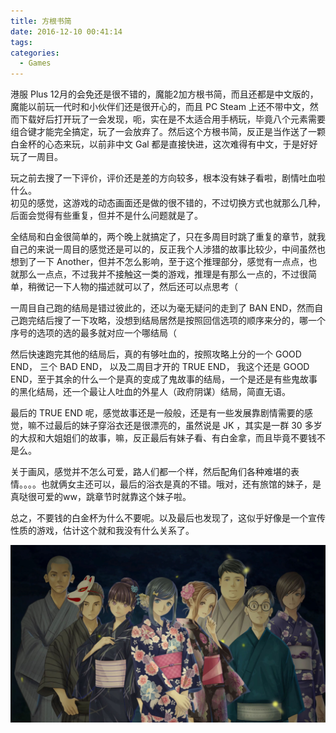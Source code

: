 ```yaml
---
title: 方根书简
date: 2016-12-10 00:41:14
tags:
categories:
  - Games
---
```


港服 Plus 12月的会免还是很不错的，魔能2加方根书简，而且还都是中文版的，魔能以前玩一代时和小伙伴们还是很开心的，而且 PC Steam 上还不带中文，然而下载好后打开玩了一会发现，呃，实在是不太适合用手柄玩，毕竟八个元素需要组合键才能完全搞定，玩了一会放弃了。然后这个方根书简，反正是当作送了一颗白金杯的心态来玩，以前非中文 Gal 都是直接快进，这次难得有中文，于是好好玩了一周目。  
<!--more-->

玩之前去搜了一下评价，评价还是差的方向较多，根本没有妹子看啦，剧情吐血啦什么。  
初见的感觉，这游戏的动态画面还是做的很不错的，不过切换方式也就那么几种，后面会觉得有些重复，但并不是什么问题就是了。

全结局和白金很简单的，两个晚上就搞定了，只在多周目时跳了重复的章节，就我自己的来说一周目的感觉还是可以的，反正我个人涉猎的故事比较少，中间虽然也想到了一下 Another，但并不怎么影响，至于这个推理部分，感觉有一点点，也就那么一点点，不过我并不接触这一类的游戏，推理是有那么一点的，不过很简单，稍微记一下人物的描述就可以了，然后还可以点思考（

一周目自己跑的结局是错过彼此的，还以为毫无疑问的走到了 BAN END，然而自己跑完结后搜了一下攻略，没想到结局居然是按照回信选项的顺序来分的，哪一个序号的选项的选的最多就对应一个哪结局（   

然后快速跑完其他的结局后，真的有够吐血的，按照攻略上分的一个 GOOD END， 三个 BAD END， 以及二周目才开的 TRUE END， 我这个还是 GOOD END，至于其余的什么一个是真的变成了鬼故事的结局，一个是还是有些鬼故事的黑化结局，还一个最让人吐血的外星人（政府阴谋）结局，简直无语。  

最后的 TRUE END 呢，感觉故事还是一般般，还是有一些发展靠剧情需要的感觉，嘛不过最后的妹子穿浴衣还是很漂亮的，虽然说是 JK ，其实是一群 30 多岁的大叔和大姐姐们的故事，嘛，反正最后有妹子看、有白金拿，而且毕竟不要钱不是么。

关于画风，感觉并不怎么可爱，路人们都一个样，然后配角们各种难堪的表情。。。。也就俩女主还可以，最后的浴衣是真的不错。哦对，还有旅馆的妹子，是真哒很可爱的ww，跳章节时就靠这个妹子啦。

总之，不要钱的白金杯为什么不要呢。以及最后也发现了，这似乎好像是一个宣传性质的游戏，估计这个就和我没有什么关系了。

![Root Letter](/images/post/p08-root-letter.jpg)
